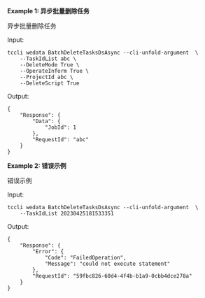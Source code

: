 **Example 1: 异步批量删除任务**

异步批量删除任务

Input: 

```
tccli wedata BatchDeleteTasksDsAsync --cli-unfold-argument  \
    --TaskIdList abc \
    --DeleteMode True \
    --OperateInform True \
    --ProjectId abc \
    --DeleteScript True
```

Output: 
```
{
    "Response": {
        "Data": {
            "JobId": 1
        },
        "RequestId": "abc"
    }
}
```

**Example 2: 错误示例**

错误示例

Input: 

```
tccli wedata BatchDeleteTasksDsAsync --cli-unfold-argument  \
    --TaskIdList 20230425181533351
```

Output: 
```
{
    "Response": {
        "Error": {
            "Code": "FailedOperation",
            "Message": "could not execute statement"
        },
        "RequestId": "59fbc826-60d4-4f4b-b1a9-0cbb4dce278a"
    }
}
```

